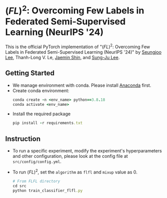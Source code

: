 # $(FL)^2$: Overcoming Few Labels in Federated Semi-Supervised Learning (NeurIPS '24)
This is the official PyTorch implementation of "$(FL)^2$: Overcoming Few Labels in Federated Semi-Supervised Learning (NeurIPS '24)" by [Seungjoo Lee](https://seungjoo.com), Thanh-Long V. Le, [Jaemin Shin](https://jaemin-shin.github.io/), and [Sung-Ju Lee](https://sites.google.com/site/wewantsj/).

## Getting Started
- We manage environment with conda. Please install [Anaconda](https://www.anaconda.com/) first.
- Create conda environment:
    ```ruby
    conda create -n <env_name> python==3.8.18
    conda activate <env_name>
    ```
- Install the required package
    ```ruby
    pip install -r requirements.txt
    ```
## Instruction
- To run a specific experiment, modify the experiment's hyperparameters and other configuration, please look at the config file at `src/config/config.yml`.

- To run $(FL)^2$, set the `algorithm` as `flfl` and `mixup` value as 0.

    ```ruby
    # From FLFL directory
    cd src
    python train_classifier_flfl.py
    ```
